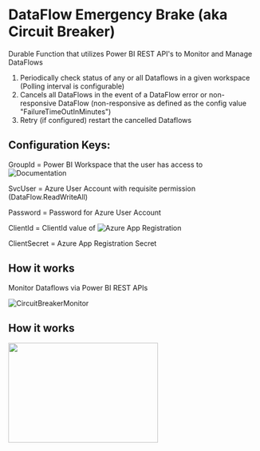 # DataFlow Emergency Brake (aka Circuit Breaker)
Durable Function that utilizes Power BI REST API's to Monitor and Manage DataFlows

1) Periodically check status of any or all Dataflows in a given workspace (Polling interval is configurable)
2) Cancels all DataFlows in the event of a DataFlow error or non-responsive DataFlow (non-responsive as defined as the config value "FailureTimeOutInMinutes")
3) Retry (if configured) restart the cancelled Dataflows


## Configuration Keys:

GroupId = Power BI Workspace that the user has access to ![Documentation](https://docs.microsoft.com/en-us/rest/api/power-bi/groups)

SvcUser = Azure User Account with requisite permission (DataFlow.ReadWriteAll)

Password = Password for Azure User Account

ClientId = ClientId value of ![Azure App Registration](https://docs.microsoft.com/en-us/power-bi/developer/embedded/register-app?tabs=customers%2CAzure)

ClientSecret = Azure App Registration Secret

## How it works

Monitor Dataflows via Power BI REST APIs

![CircuitBreakerMonitor](https://user-images.githubusercontent.com/84995595/176929712-0d4d446b-c079-4c18-a8c3-fcf972f263f5.png)

## How it works

<img align="center" width="300" height="200" src="https://user-images.githubusercontent.com/84995595/176929712-0d4d446b-c079-4c18-a8c3-fcf972f263f5.png">

